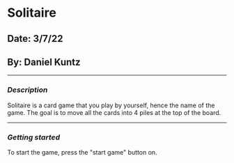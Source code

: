 # Solitaire

## Date: 3/7/22

## By: Daniel Kuntz

---

### **_Description_**

Solitaire is a card game that you play by yourself, hence the name of the game. The goal is to move all the cards into 4 piles at the top of the board.

---

### **_Getting started_**

To start the game, press the "start game" button on.
